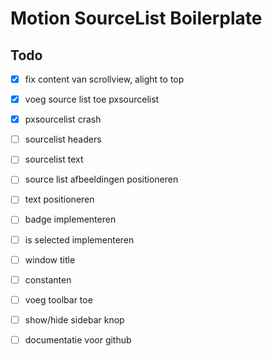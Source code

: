 # Motion SourceList Boilerplate

## Todo

- [x] fix content van scrollview, alight to top
- [x] voeg source list toe pxsourcelist
- [x] pxsourcelist crash
- [ ] sourcelist headers
- [ ] sourcelist text
- [ ] source list afbeeldingen positioneren
- [ ] text positioneren
- [ ] badge implementeren
- [ ] is selected implementeren
- [ ] window title
- [ ] constanten
- [ ] voeg toolbar toe
- [ ] show/hide sidebar knop
- [ ] documentatie voor github

